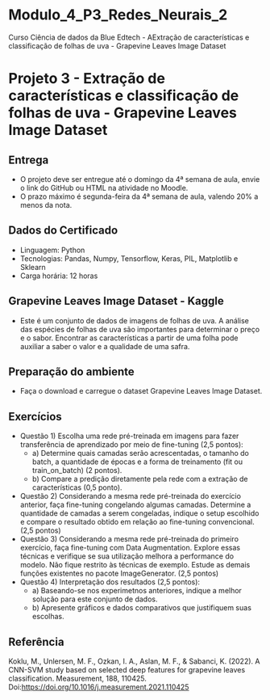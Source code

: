 # Modulo_4_P3_Redes_Neurais_2
Curso Ciência de dados da Blue Edtech - AExtração de características e classificação de folhas de uva - Grapevine Leaves Image Dataset

# Projeto 3 - Extração de características e classificação de folhas de uva - Grapevine Leaves Image Dataset

## Entrega
  - O projeto deve ser entregue até o domingo da 4ª semana de aula, envie o link do GitHub ou HTML na atividade no Moodle.
  - O prazo máximo é segunda-feira da 4ª semana de aula, valendo 20% a menos da nota.

## Dados do Certificado
  - Linguagem: Python
  - Tecnologias: Pandas, Numpy, Tensorflow, Keras, PIL, Matplotlib e Sklearn
  - Carga horária: 12 horas

## Grapevine Leaves Image Dataset - Kaggle
  - Este é um conjunto de dados de imagens de folhas de uva. A análise das espécies de folhas de uva são importantes para determinar o preço e o sabor. Encontrar as características a partir de uma folha pode auxiliar a saber o valor e a qualidade de uma safra.

## Preparação do ambiente
  - Faça o download e carregue o dataset Grapevine Leaves Image Dataset.

## Exercícios
  - Questão 1) Escolha uma rede pré-treinada em imagens para fazer transferência de aprendizado por meio de fine-tuning (2,5 pontos):
     - a) Determine quais camadas serão acrescentadas, o tamanho do batch, a quantidade de épocas e a forma de treinamento (fit ou train_on_batch) (2 pontos).
     - b) Compare a predição diretamente pela rede com a extração de características (0,5 ponto).
  - Questão 2) Considerando a mesma rede pré-treinada do exercício anterior, faça fine-tuning congelando algumas camadas. Determine a quantidade de camadas a serem congeladas, indique o setup escolhido e compare o resultado obtido em relação ao fine-tuning convencional. (2,5 pontos)
  - Questão 3) Considerando a mesma rede pré-treinada do primeiro exercício, faça fine-tuning com Data Augmentation. Explore essas técnicas e verifique se sua utilização melhora a performance do modelo. Não fique restrito às técnicas de exemplo. Estude as demais funções existentes no pacote ImageGenerator. (2,5 pontos)
  - Questão 4) Interpretação dos resultados (2,5 pontos):
     - a) Baseando-se nos experimetnos anteriores, indique a melhor solução para este conjunto de dados.
     - b) Apresente gráficos e dados comparativos que justifiquem suas escolhas.

## Referência
Koklu, M., Unlersen, M. F., Ozkan, I. A., Aslan, M. F., & Sabanci, K. (2022). A CNN-SVM study based on selected deep features for grapevine leaves classification. Measurement, 188, 110425. Doi:https://doi.org/10.1016/j.measurement.2021.110425
